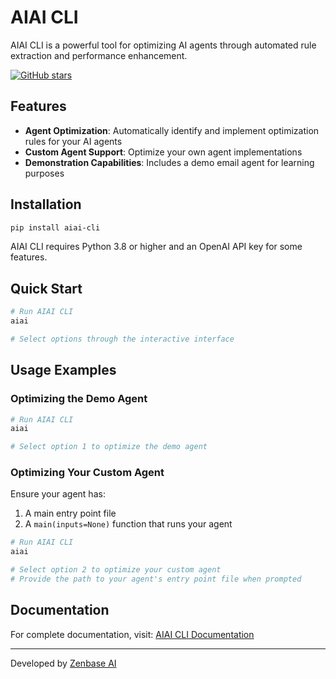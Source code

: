 # AIAI CLI

AIAI CLI is a powerful tool for optimizing AI agents through automated rule extraction and performance enhancement.

[![GitHub stars](https://img.shields.io/github/stars/zenbase-ai/aiai-cli?style=social)](https://github.com/zenbase-ai/aiai-cli/stargazers)

## Features

- **Agent Optimization**: Automatically identify and implement optimization rules for your AI agents
- **Custom Agent Support**: Optimize your own agent implementations
- **Demonstration Capabilities**: Includes a demo email agent for learning purposes

## Installation

```bash
pip install aiai-cli
```

AIAI CLI requires Python 3.8 or higher and an OpenAI API key for some features.

## Quick Start

```bash
# Run AIAI CLI
aiai

# Select options through the interactive interface
```

## Usage Examples

### Optimizing the Demo Agent

```bash
# Run AIAI CLI
aiai

# Select option 1 to optimize the demo agent
```

### Optimizing Your Custom Agent

Ensure your agent has:
1. A main entry point file
2. A `main(inputs=None)` function that runs your agent

```bash
# Run AIAI CLI
aiai

# Select option 2 to optimize your custom agent
# Provide the path to your agent's entry point file when prompted
```

## Documentation

For complete documentation, visit:
[AIAI CLI Documentation](https://docs.aiai.engineer/)

---

Developed by [Zenbase AI](https://zenbase.ai)
